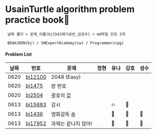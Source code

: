 # UsainTurtle algorithm problem practice book📝 
```
 날짜 폴더 > 문제_이름(bj1541애기상빈_김성수) > md파일 인당 3개 
 
 BEAKJOON(bj) / SWExpertAcademy(sw) / Programmers(pg)
 ```
#### Problem List
|날짜|번호|문제|정현|유나|강호|성수|
|---|---|---|---|---|---|---|
|0620|[bj12100](https://www.acmicpc.net/problem/12100)|2048 (Easy)||||
|0620|[bj1475](https://www.acmicpc.net/problem/1475)|방 번호||||
|0620|[bj2504](https://www.acmicpc.net/problem/2504)|괄호의 값||||
|0613|[bj15683](https://www.acmicpc.net/problem/15683)|감시||🔥|🍗|
|0613|[bj1436](https://www.acmicpc.net/problem/1436)|영화감독 숌||🍅|🍗|🔑
|0613|[bj17952](https://www.acmicpc.net/problem/17952)|과제는 끝나지 않아!||🍉|🍗|🎈
